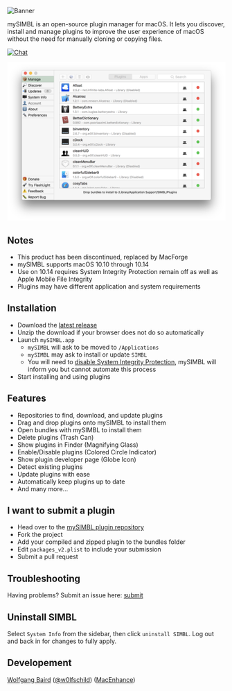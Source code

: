 ![Banner](web/banner.png)

mySIMBL is an open-source plugin manager for macOS. It lets you discover, install and manage plugins to improve the user experience of macOS without the need for manually cloning or copying files.

[![Chat](https://badges.gitter.im/Join%20Chat.svg)](https://gitter.im/mySIMBL/Lobby)

![Preview](web/preview.png)

## Notes

- This product has been discontinued, replaced by MacForge
- mySIMBL supports macOS 10.10 through 10.14
- Use on 10.14 requires System Integrity Protection remain off as well as Apple Mobile File Integrity
- Plugins may have different application and system requirements

## Installation

- Download the [latest release](https://github.com/w0lfschild/app_updates/raw/master/MacForge/MacForge.zip)
- Unzip the download if your browser does not do so automatically
- Launch `mySIMBL.app`
    - `mySIMBL` will ask to be moved to `/Applications`
    - `mySIMBL` may ask to install or update `SIMBL`
    - You will need to [disable System Integrity Protection](https://apple.stackexchange.com/questions/208478/how-do-i-disable-system-integrity-protection-sip-aka-rootless-on-os-x-10-11), mySIMBL will inform you but cannot automate this process
- Start installing and using plugins

## Features

- Repositories to find, download, and update plugins
- Drag and drop plugins onto mySIMBL to install them
- Open bundles with mySIMBL to install them
- Delete plugins (Trash Can)
- Show plugins in Finder (Magnifying Glass)
- Enable/Disable plugins (Colored Circle Indicator)
- Show plugin developer page (Globe Icon)
- Detect existing plugins
- Update plugins with ease
- Automatically keep plugins up to date
- And many more...

## I want to submit a plugin

- Head over to the [mySIMBL plugin repository](https://github.com/w0lfschild/macplugins)
- Fork the project
- Add your compiled and zipped plugin to the bundles folder
- Edit `packages_v2.plist` to include your submission
- Submit a pull request

## Troubleshooting

Having problems? Submit an issue here: [submit](https://github.com/w0lfschild/mySIMBL/issues/new)

## Uninstall SIMBL

Select `System Info` from the sidebar, then click `uninstall SIMBL`. Log out and back in for changes to fully apply.

## Developement

[Wolfgang Baird](https://github.com/w0lfschild) ([@w0lfschild](https://github.com/w0lfschild)) ([MacEnhance](https://www.macenhance.com/))
